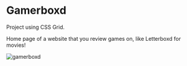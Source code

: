 # Gamerboxd
Project using CSS Grid. 

Home page of a website that you review games on, like Letterboxd for movies!


![gamerboxd](https://user-images.githubusercontent.com/88524946/234468625-6e36e61b-34ae-4543-bff0-556c139afb4a.png)
